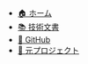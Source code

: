 - [🏠 ホーム](/)
- [📚 技術文書](docs/)
- [🔧 GitHub](https://github.com/ciandt-china-dev/genai_docs)
- [📖 元プロジェクト](https://github.com/tanreinama/OCR_Japanease) 